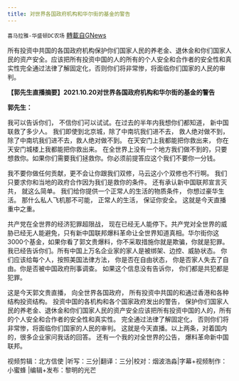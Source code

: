 ```yaml
---
title: 对世界各国政府机构和华尔街的基金的警告
---
```

`喜马拉雅-华盛顿DC农场` [轉載自GNews](https://gnews.org/zh-hans/1609837/)

所有投资中共国的各国政府机构保护你们国家人民的养老金、退休金和你们国家人民的资产安全。应该把所有投资中国的人的所有的个人安全和合作者的安全性和真实性完全通过法律了解固定化，否则你们将非常惨，将面临你们国家的人民的审判。

**【郭先生直播摘要】****2021.10.20****对世界各国政府机构和华尔街的基金的警告**

**郭先生：**

我可以告诉你们， 不信你们可以试试。在过去的半年内我想你们都知道， 新中国联救了多少人。 我们即使到北京城，除了中南坑我们进不去， 救人绝对做不到，除了中南坑我们进不去，救人绝对做不到。 在天安门上我都能把你救出来， 你在天安门城楼上我都能把你救出来。 在全世界上没有一个地方我们做不到的，只要想救你。如果你们需要我们拯救你。你必须前提答应这个我们不要你一分钱。

我不要你做任何贡献，更不会让你跟我们双修，马云这小个双修也不行啊。 我们只要求你和当地的政府合作因为我们是救你的条件。 还有承认新中国联邦宣言灭共， 就这么简单。 我们给你提供一个正常人的生活的物质条件， 你想过豪华生活。 那什么私人飞机那不可能， 正常人的生活， 保证你安全。 这就是今天直播重中之重。

共产党在全世界的经济犯罪超限战， 现在已经无人能停下。共产党对全世界的威胁已经无人能避免，只有新中国联邦爆料革命让全世界知道真相。华尔街你这3000个基金，如果你看了郭文贵爆料，你不采取措施你就是欺骗，你就是犯罪。我已经告诉你们。所有中国上万名企业家的家人是被绑架、边控、威胁状态。 你们应该给每个人，按照美国法律方法， 你是否在自由状态， 你是否家人失去了自由。你是否被中国政府刑事调查。 如果这个信息没有告诉你， 你们都是共犯都是犯罪。

这是今天郭文贵直播， 向全世界各国政府， 所有投资中共国的和通过香港和各种结构投资结构。 投资中国的各机构和各个国家政府发出的警告， 保护你们国家人民的养老金、退休金和你们国家人民的资产安全应该把所有投资中国的人的，所有的个人安全和合作者的安全性和真实性。 完全通过法律了解固定化， 否则你们将非常惨，将面临你们国家的人民的审判。 这就是今天直播。以上两条，对着国内的，很多企业家问我话的回答。 还有一个我的对全世界的公告， 爆料革命新中国联邦。

视频剪辑：北方信使 |听写：三分|翻译：三分|校对：烟波浩淼|字幕+视频制作：小蜜蜂 |编辑+发布：黎明的光芒
